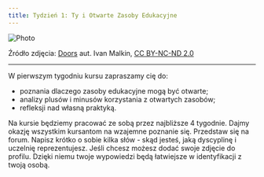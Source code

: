 ```yaml
---
title: Tydzień 1: Ty i Otwarte Zasoby Edukacyjne 
---
```


![Photo][1]

Źródło zdjęcia: [Doors][2] aut. Ivan Malkin, [CC BY-NC-ND 2.0][3]


----------




W pierwszym tygodniu kursu zapraszamy cię do:

 - poznania dlaczego zasoby edukacyjne mogą być otwarte;
 - analizy plusów i minusów korzystania z otwartych zasobów;
 - refleksji nad własną praktyką.

Na kursie będziemy pracować ze sobą przez najbliższe 4 tygodnie. Dajmy okazję wszystkim kursantom na wzajemne poznanie się. Przedstaw się na forum. Napisz krótko o sobie kilka słów - skąd jesteś, jaką dyscyplinę i uczelnię reprezentujesz. Jeśli chcesz możesz dodać swoje zdjęcie do profilu. Dzięki niemu twoje wypowiedzi będą łatwiejsze w identyfikacji z twoją osobą. 

  [1]: http://s23.postimg.org/4ke4o980r/5201616336_54c5754b3c.jpg
  [2]: https://www.flickr.com/photos/newjon/5201616336/
  [3]: https://creativecommons.org/licenses/by-nc-nd/2.0/


